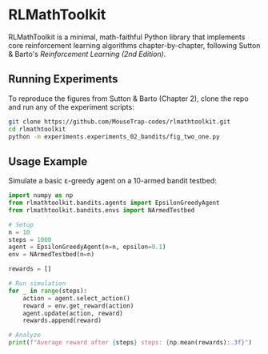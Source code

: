 # RLMathToolkit

RLMathToolkit is a minimal, math-faithful Python library that implements core reinforcement learning algorithms chapter-by-chapter, following Sutton & Barto's *Reinforcement Learning (2nd Edition)*.

## Running Experiments

To reproduce the figures from Sutton & Barto (Chapter 2), clone the repo and run any of the experiment scripts:

```bash
git clone https://github.com/MouseTrap-codes/rlmathtoolkit.git
cd rlmathtoolkit
python -m experiments.experiments_02_bandits/fig_two_one.py
```
## Usage Example

Simulate a basic ε-greedy agent on a 10-armed bandit testbed:

```python
import numpy as np
from rlmathtoolkit.bandits.agents import EpsilonGreedyAgent
from rlmathtoolkit.bandits.envs import NArmedTestbed

# Setup
n = 10
steps = 1000
agent = EpsilonGreedyAgent(n=n, epsilon=0.1)
env = NArmedTestbed(n=n)

rewards = []

# Run simulation
for _ in range(steps):
    action = agent.select_action()
    reward = env.get_reward(action)
    agent.update(action, reward)
    rewards.append(reward)

# Analyze
print(f"Average reward after {steps} steps: {np.mean(rewards):.3f}")
```




